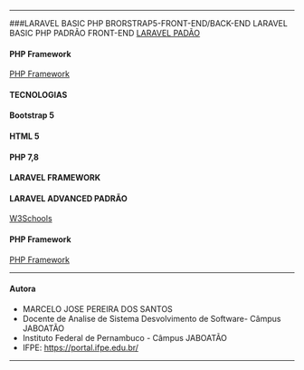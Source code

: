 -------------------------------------------------------------------------------------------------
###LARAVEL BASIC PHP BRORSTRAP5-FRONT-END/BACK-END
 LARAVEL BASIC PHP PADRÃO FRONT-END
[LARAVEL PADÃO](https://www.w3schools.com/bootstrap/bootstrap_ver.asp)
#### PHP Framework 
[PHP Framework ](https://laravel.com/)
#### TECNOLOGIAS
#### Bootstrap 5
#### HTML 5
#### PHP 7,8 
#### LARAVEL FRAMEWORK
 
#### LARAVEL ADVANCED PADRÃO 
[W3Schools](https://www.w3schools.com/bootstrap/bootstrap_ver.asp)
#### PHP Framework 
[PHP Framework ](https://laravel.com/)


-------------------------------------------------------------------------------------------------
#### Autora
- MARCELO JOSE PEREIRA DOS SANTOS
- Docente de Analise de Sistema Desvolvimento de Software- Câmpus JABOATÃO
- Instituto Federal de Pernambuco - Câmpus JABOATÃO
- IFPE: https://portal.ifpe.edu.br/
-------------------------------------------------------------------------------------------------
